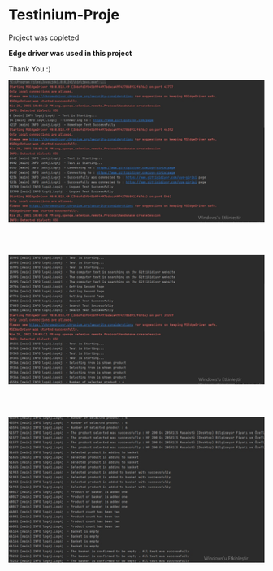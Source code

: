 # Testinium-Proje

Project was copleted

<strong> Edge driver was used in this project </strong> <br>

Thank You :)


 <img src="Divide1.jpg">
 
 <br><br>
 
 <img src="Divide2.jpg">
 
 <br><br>
 
 <img src="Divide3.jpg">

